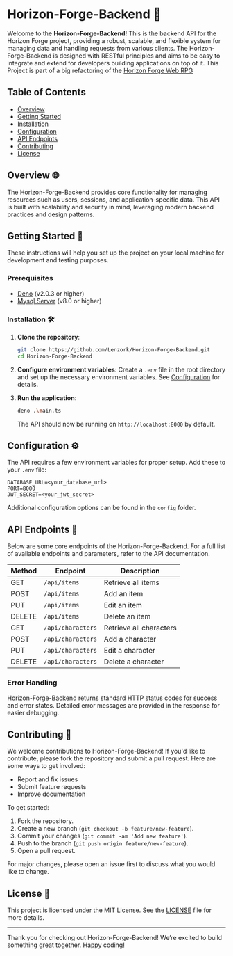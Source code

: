 # Horizon-Forge-Backend 🚀

Welcome to the **Horizon-Forge-Backend**! This is the backend API for the Horizon Forge project, providing a robust, scalable, and flexible system for managing data and handling requests from various clients. The Horizon-Forge-Backend is designed with RESTful principles and aims to be easy to integrate and extend for developers building applications on top of it. This Project is part of a big refactoring of the [Horizon Forge Web RPG](https://github.com/Lenzork/Horizon-Forge--Web-RPG)

## Table of Contents

- [Overview](#overview)
- [Getting Started](#getting-started)
- [Installation](#installation)
- [Configuration](#configuration)
- [API Endpoints](#api-endpoints)
- [Contributing](#contributing)
- [License](#license)

## Overview 🌐

The Horizon-Forge-Backend provides core functionality for managing resources such as users, sessions, and application-specific data. This API is built with scalability and security in mind, leveraging modern backend practices and design patterns.

## Getting Started 🚀

These instructions will help you set up the project on your local machine for development and testing purposes.

### Prerequisites

- [Deno](https://deno.com/) (v2.0.3 or higher)
- [Mysql Server](https://dev.mysql.com/downloads/mysql/8.4.html) (v8.0 or higher)

### Installation 🛠️

1. **Clone the repository**:

   ```bash
   git clone https://github.com/Lenzork/Horizon-Forge-Backend.git
   cd Horizon-Forge-Backend
   ```

3. **Configure environment variables**: Create a `.env` file in the root directory and set up the necessary environment variables. See [Configuration](#configuration) for details.

4. **Run the application**:

   ```bash
   deno .\main.ts
   ```

   The API should now be running on `http://localhost:8000` by default.

## Configuration ⚙️

The API requires a few environment variables for proper setup. Add these to your `.env` file:

```plaintext
DATABASE_URL=<your_database_url>
PORT=8000
JWT_SECRET=<your_jwt_secret>
```

Additional configuration options can be found in the `config` folder.

## API Endpoints 🔗

Below are some core endpoints of the Horizon-Forge-Backend. For a full list of available endpoints and parameters, refer to the API documentation.

| Method | Endpoint        | Description                  |
| ------ | --------------- | ---------------------------- |
| GET    | `/api/items`    | Retrieve all items           |
| POST   | `/api/items`    | Add an item          |
| PUT   | `/api/items`    | Edit an item         |
| DELETE   | `/api/items`    | Delete an item          |
| GET    | `/api/characters`    | Retrieve all characters           |
| POST   | `/api/characters`    | Add a character          |
| PUT   | `/api/characters`    | Edit a character         |
| DELETE   | `/api/characters`    | Delete a character          |

### Error Handling

Horizon-Forge-Backend returns standard HTTP status codes for success and error states. Detailed error messages are provided in the response for easier debugging.

## Contributing 🤝

We welcome contributions to Horizon-Forge-Backend! If you'd like to contribute, please fork the repository and submit a pull request. Here are some ways to get involved:

- Report and fix issues
- Submit feature requests
- Improve documentation

To get started:

1. Fork the repository.
2. Create a new branch (`git checkout -b feature/new-feature`).
3. Commit your changes (`git commit -am 'Add new feature'`).
4. Push to the branch (`git push origin feature/new-feature`).
5. Open a pull request.

For major changes, please open an issue first to discuss what you would like to change.

## License 📜

This project is licensed under the MIT License. See the [LICENSE](LICENSE) file for more details.

---

Thank you for checking out Horizon-Forge-Backend! We’re excited to build something great together. Happy coding!

